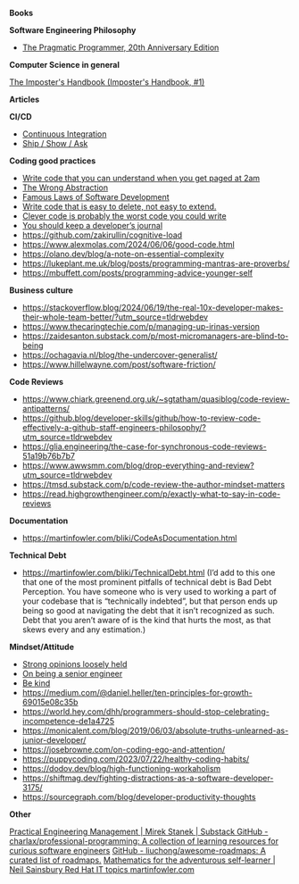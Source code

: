 <b>Books</b>
 
**Software Engineering Philosophy**

- [The Pragmatic Programmer, 20th Anniversary Edition ](https://pragprog.com/titles/tpp20/the-pragmatic-programmer-20th-anniversary-edition/)

**Computer Science in general**
 
[The Imposter's Handbook (Imposter's Handbook, #1)  ](https://pragprog.com/titles/tpp20/the-pragmatic-programmer-20th-anniversary-edition/)

**Articles**
 
**CI/CD**
 
- [Continuous Integration ](https://martinfowler.com/articles/continuousIntegration.html)
- [Ship / Show / Ask ](https://martinfowler.com/articles/ship-show-ask.html)

**Coding good practices**
 
- [Write code that you can understand when you get paged at 2am](https://www.pcloadletter.dev/blog/clever-code/)
- [The Wrong Abstraction](https://sandimetz.com/blog/2016/1/20/the-wrong-abstraction)
- [Famous Laws of Software Development](https://www.timsommer.be/famous-laws-of-software-development/)
- [Write code that is easy to delete, not easy to extend.](https://programmingisterrible.com/post/139222674273/write-code-that-is-easy-to-delete-not-easy-to)
- [Clever code is probably the worst code you could write](https://read.engineerscodex.com/p/clever-code-is-probably-the-worst)
- [You should keep a developer’s journal](https://stackoverflow.blog/2024/05/22/you-should-keep-a-developer-s-journal/)
- https://github.com/zakirullin/cognitive-load
- https://www.alexmolas.com/2024/06/06/good-code.html
- https://olano.dev/blog/a-note-on-essential-complexity
- https://lukeplant.me.uk/blog/posts/programming-mantras-are-proverbs/ 
- https://mbuffett.com/posts/programming-advice-younger-self

**Business culture**
 
- https://stackoverflow.blog/2024/06/19/the-real-10x-developer-makes-their-whole-team-better/?utm_source=tldrwebdev
- https://www.thecaringtechie.com/p/managing-up-irinas-version
- https://zaidesanton.substack.com/p/most-micromanagers-are-blind-to-being
- https://ochagavia.nl/blog/the-undercover-generalist/
- https://www.hillelwayne.com/post/software-friction/
 
**Code Reviews**
 
- https://www.chiark.greenend.org.uk/~sgtatham/quasiblog/code-review-antipatterns/
- https://github.blog/developer-skills/github/how-to-review-code-effectively-a-github-staff-engineers-philosophy/?utm_source=tldrwebdev
- [https://glia.engineering/the-case-for-synchronous-code-reviews-51a19b76b7b7 ](https://glia.engineering/the-case-for-synchronous-code-reviews-51a19b76b7b7)
- https://www.awwsmm.com/blog/drop-everything-and-review?utm_source=tldrwebdev  
- https://tmsd.substack.com/p/code-review-the-author-mindset-matters
- https://read.highgrowthengineer.com/p/exactly-what-to-say-in-code-reviews

**Documentation**
 
- https://martinfowler.com/bliki/CodeAsDocumentation.html

**Technical Debt**
 
- https://martinfowler.com/bliki/TechnicalDebt.html
(I’d add to this one that one of the most prominent pitfalls of technical debt is Bad Debt Perception. You have someone who is very used to working a part of your codebase that is “technically indebted”, but that person ends up being so good at navigating the debt that it isn’t recognized as such. Debt that you aren’t aware of is the kind that hurts the most, as that skews every and any estimation.)

**Mindset/Attitude**
 
- [Strong opinions loosely held](https://www.vinayraghu.com/blog/strong-opinions-loosely-held)
- [On being a senior engineer](https://www.kitchensoap.com/2012/10/25/on-being-a-senior-engineer/)
- [Be kind](https://boz.com/articles/be-kind)
- https://medium.com/@daniel.heller/ten-principles-for-growth-69015e08c35b
- https://world.hey.com/dhh/programmers-should-stop-celebrating-incompetence-de1a4725
- https://monicalent.com/blog/2019/06/03/absolute-truths-unlearned-as-junior-developer/
- https://josebrowne.com/on-coding-ego-and-attention/
- https://puppycoding.com/2023/07/22/healthy-coding-habits/ 
- https://dodov.dev/blog/high-functioning-workaholism
- https://shiftmag.dev/fighting-distractions-as-a-software-developer-3175/
- https://sourcegraph.com/blog/developer-productivity-thoughts
  
**Other**
 
[Practical Engineering Management | Mirek Stanek | Substack ](https://www.practicalengineering.management/)
[GitHub - charlax/professional-programming: A collection of learning resources for curious software engineers](https://github.com/charlax/professional-programming)
[GitHub - liuchong/awesome-roadmaps: A curated list of roadmaps.](https://www.neilwithdata.com/mathematics-self-learner)
[Mathematics for the adventurous self-learner | Neil Sainsbury ](https://www.neilwithdata.com/mathematics-self-learner)
[Red Hat IT topics ](https://www.redhat.com/en/topics)
[martinfowler.com ](https://martinfowler.com/)
